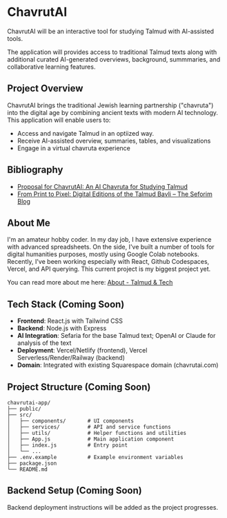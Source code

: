 # ChavrutAI

ChavrutAI will be an interactive tool for studying Talmud with AI-assisted tools. 

The application will provides access to traditional Talmud texts along with additional curated AI-generated overviews, background, summmaries, and collaborative learning features.

## Project Overview

ChavrutAI brings the traditional Jewish learning partnership ("chavruta") into the digital age by combining ancient texts with modern AI technology. This application will enable users to:

- Access and navigate Talmud in an optiized way.
- Receive AI-assisted overview, summaries, tables, and visualizations
- Engage in a virtual chavruta experience

## Bibliography
- [Proposal for ChavrutAI: An AI Chavruta for Studying Talmud](https://www.ezrabrand.com/p/proposal-for-chavrutai-an-ai-chavruta)
- [From Print to Pixel: Digital Editions of the Talmud Bavli – The Seforim Blog](https://seforimblog.com/2023/06/from-print-to-pixel-digital-editions-of-the-talmud-bavli/)


## About Me
I'm an amateur hobby coder. In my day job, I have extensive experience with advanced spreadsheets. 
On the side, I've built a number of tools for digital humanities purposes, mostly using Google Colab notebooks. 
Recently, I've been working especially with React, Github Codespaces, Vercel, and API querying. 
This current project is my biggest project yet.

You can read more about me here: [About \- Talmud & Tech](https://www.ezrabrand.com/about)

## Tech Stack (Coming Soon)

- **Frontend**: React.js with Tailwind CSS
- **Backend**: Node.js with Express
- **AI Integration**: Sefaria for the base Talmud text; OpenAI or Claude for analysis of the text
- **Deployment**: Vercel/Netlify (frontend), Vercel Serverless/Render/Railway (backend)
- **Domain**: Integrated with existing Squarespace domain (chavrutai.com)


## Project Structure (Coming Soon)

```
chavrutai-app/
├── public/
├── src/
│   ├── components/       # UI components
│   ├── services/         # API and service functions
│   ├── utils/            # Helper functions and utilities
│   ├── App.js            # Main application component
│   ├── index.js          # Entry point
│   └── ...
├── .env.example          # Example environment variables
├── package.json
└── README.md
```

## Backend Setup (Coming Soon)

Backend deployment instructions will be added as the project progresses.
